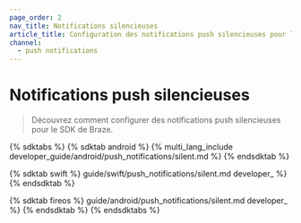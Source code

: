 ```yaml
---
page_order: 2
nav_title: Notifications silencieuses
article_title: Configuration des notifications push silencieuses pour le SDK de Braze
channel:
  - push notifications
---
```


# Notifications push silencieuses

> Découvrez comment configurer des notifications push silencieuses pour le SDK de Braze.

{% sdktabs %}
{% sdktab android %}
{% multi_lang_include developer_guide/android/push_notifications/silent.md %}
{% endsdktab %}

{% sdktab swift %}
guide/swift/push_notifications/silent.md developer_ %}
{% endsdktab %}

{% sdktab fireos %}
guide/android/push_notifications/silent.md developer_ %}
{% endsdktab %}
{% endsdktabs %}
